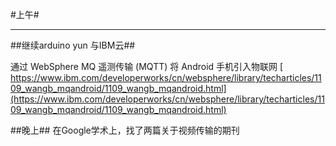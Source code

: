 #上午#

----------
##继续arduino yun 与IBM云##


通过 WebSphere MQ 遥测传输 (MQTT) 将 Android 手机引入物联网
[
https://www.ibm.com/developerworks/cn/websphere/library/techarticles/1109_wangb_mqandroid/1109_wangb_mqandroid.html](https://www.ibm.com/developerworks/cn/websphere/library/techarticles/1109_wangb_mqandroid/1109_wangb_mqandroid.html)


##晚上##
在Google学术上，找了两篇关于视频传输的期刊